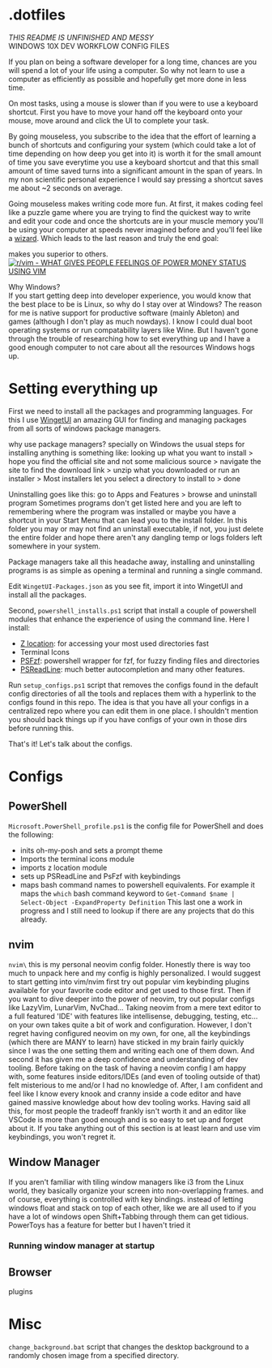 # .dotfiles
*THIS README IS UNFINISHED AND MESSY*  
WINDOWS 10X DEV WORKFLOW CONFIG FILES 


If you plan on being a software developer for a long time, chances are you will spend a lot of your life using a computer. So why not learn to use a computer as efficiently as possible and hopefully get more done in less time.  

On most tasks, using a mouse is slower than if you were to use a keyboard shortcut. First you have to move your hand off the keyboard onto your mouse, move around and click the UI to complete your task.  

By going mouseless, you subscribe to the idea that the effort of learning a bunch of shortcuts and configuring your system (which could take a lot of time depending on how deep you get into it) is worth it for the small amount of time you save everytime you use a keyboard shortcut and that this small amount of time saved turns into a significant amount in the span of years. In my non scientific personal experience I would say pressing a shortcut saves me about ~2 seconds on average.  

Going mouseless makes writing code more fun. At first, it makes coding feel like a puzzle game where you are trying to find the quickest way to write and edit your code and once the shortcuts are in your muscle memory you'll be using your computer at speeds never imagined before and you'll feel like a [wizard](https://www.youtube.com/shorts/cOgw1qFuJAA). Which leads to the last reason and truly the end goal: 

makes you superior to others.
[![r/vim - WHAT GIVES PEOPLE FEELINGS OF POWER MONEY STATUS USING VIM](https://preview.redd.it/sqipd5d2jc461.png?width=960&crop=smart&auto=webp&s=bb4c0d55da5f62003c589aed724d4cc70f491a33)](https://i.redd.it/sqipd5d2jc461.png)

Why Windows?  
If you start getting deep into developer experience, you would know that the best place to be is Linux, so why do I stay over at Windows? 
The reason for me is native support for productive software (mainly Ableton) and games (although I don't play as much nowdays). I know I could dual boot operating systems or run compatability layers like Wine. But I haven't gone through the trouble of researching how to set everything up and I have a good enough computer to not care about all the resources Windows hogs up. 

# Setting everything up
First we need to install all the packages and programming languages. For this I use [WingetUI]() an amazing GUI for finding and managing packages from all sorts of windows package managers.  

why use package managers? 
specially on Windows the usual steps for installing anything is something like: looking up what you want to install > hope you find the official site and not some malicious source > navigate the site to find the download link > unzip what you downloaded or run an installer > Most installers let you select a directory to install to > done

Uninstalling goes like this: 
go to Apps and Features > browse and uninstall program
Sometimes programs don't get listed here and you are left to remembering where the program was installed or maybe you have a shortcut in your Start Menu that can lead you to the install folder. In this folder you may or may not find an uninstall executable, if not, you just delete the entire folder and hope there aren't any dangling temp or logs folders left somewhere in your system.

Package managers take all this headache away, installing and uninstalling programs is as simple as opening a terminal and running a single command.


Edit `WingetUI-Packages.json` as you see fit, import it into WingetUI and install all the packages.

Second, `powershell_installs.ps1` script that install a couple of powershell modules that enhance the experience of using the command line. Here I install:
- [Z location](https://github.com/vors/ZLocation): for accessing your most used directories fast
- Terminal Icons
- [PSFzf](https://github.com/kelleyma49/PSFzf): powershell wrapper for fzf, for fuzzy finding files and directories
- [PSReadLine](https://github.com/PowerShell/PSReadLine): much better autocompletion and many other features.

Run `setup_configs.ps1` script that removes the configs found in the default config directories  of all the tools and replaces them with a hyperlink to the configs found in this repo.
The idea is that you have all your configs in a centralized repo where you can edit them in one place.
I shouldn't mention you should back things up if you have configs of your own in those dirs before running this.

That's it! Let's talk about the configs.

# Configs
## PowerShell
`Microsoft.PowerShell_profile.ps1` is the config file for PowerShell and does the following:
- inits oh-my-posh and sets a  prompt theme
- Imports the terminal icons module
- imports z location module
- sets up PSReadLine and PsFzf with keybindings
- maps bash command names to powershell equivalents. For example it maps the `which` bash command keyword to `Get-Command $name | Select-Object -ExpandProperty Definition`
This last one a work in progress and I still need to lookup if there are any projects that do this already.

## nvim
`nvim\` this is my personal neovim config folder. Honestly there is way too much to unpack here and my config is highly personalized. I would suggest to start getting into vim/nvim first try out popular vim keybinding plugins available for your favorite code editor and get used to those first.
Then if you want to dive deeper into the power of neovim, try out popular configs like LazyVim, LunarVim, NvChad... Taking neovim from a mere text editor to a full featured 'IDE' with features like intellisense, debugging, testing, etc... on your own takes quite a bit of work and configuration.
However, I don't regret having configured neovim on my own, for one, all the keybindings (which there are MANY to learn) have sticked in my brain fairly quickly since I was the one setting them and writing each one of them down.
And second it has given me a deep confidence and understanding of dev tooling. 
Before taking on the task of having a neovim config I am happy with, some features inside editors/IDEs (and even of tooling outside of that) felt misterious to me and/or I had no knowledge of. After, I am confident and feel like I know every knook and cranny inside a code editor and have gained massive knowledge about how dev tooling works.
Having said all this, for most people the tradeoff frankly isn't worth it and an editor like VSCode is more than good enough and is so easy to set up and forget about it.
If you take anything out of this section is at least learn and use vim keybindings, you won't regret it. 

## Window Manager
If you aren't familiar with tiling window managers like i3 from the Linux world, they basically organize your screen into non-overlapping frames. 
and of course, everything is controlled with key bindings.
instead of letting windows float and stack on top of each other, like we are all used to
if you have a lot of windows open Shift+Tabbing through them can get tidious.
PowerToys has a feature for better but I haven't tried it
### Running window manager at startup


## Browser 
plugins
# Misc
`change_background.bat` script that changes the desktop background to a randomly chosen image from a specified directory. 
